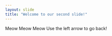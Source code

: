 ```yaml
---
layout: slide
title: "Welcome to our second slide!"
---
```

Meow Meow Meow
Use the left arrow to go back!
